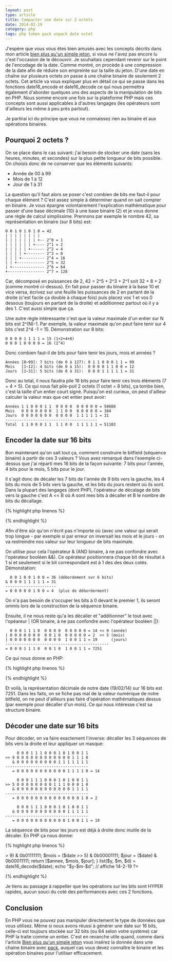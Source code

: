 ```yaml
---
layout: post
type: article
title: Compacter une date sur 2 octets
date: 2014-02-19
category: php
tags: php token pack unpack date octet
---
```


J'espère que vous vous êtes bien amusés avec les concepts décrits dans mon article [bien plus qu'un simple jeton](http://bdelespierre.fr/article/bien-plus-quun-simple-jeton/), si vous ne l'avez pas encore lu c'est l'occasion de le découvrir. Je souhaitais cependant revenir sur le point de l'encodage de la date. Comme montré, on procède à une compression de la date afin de réduire son empreinte sur la taille du jeton. D'une date en chaîne sur plusieurs octets on passe à une chaîne binaire de seulement 2 octets. Cet article va vous expliquer plus en détail ce qui se passe dans les fonctions date16_encode et date16_decode ce qui nous permettra également d'aborder quelques uns des aspects de la manipulation de bits en PHP. Nous somme encore une fois sur la plateforme PHP mais ces concepts sont aussi applicables à d'autres langages (les opérateurs sont d'ailleurs les même à peu près partout).

Je partirai ici du principe que vous ne connaissez rien au binaire et aux opérations binaires.

## Pourquoi 2 octets ?

On se place dans le cas suivant: j'ai besoin de stocker une date (sans les heures, minutes, et secondes) sur la plus petite longueur de bits possible. On choisis donc de ne conserver que les éléments suivants:

+ Année de 00 à 99
+ Mois de 1 à 12
+ Jour de 1 à 31

La question qu'il faut alors se poser c'est combien de bits me faut-il pour chaque élément ? C'est assez simple à déterminer quand on sait compter en binaire. Je vous épargne volontairement l'explication mathématique pour passer d'une base décimale (10) à une base binaire (2) et je vous donne une règle de calcul simplissime. Prennons par exemple le nombre 42, sa représentation en binaire (sur 8 bits) est:

	0 0	1 0 1 0 1 0 = 42
	| | | | | | | |
	| | | | | | | +-- 2^0 = 1
	| | | | | | +---- 2^1 = 2
	| | | | | +------ 2^2 = 4
	| | | | +-------- 2^3 = 8
	| | | +---------- 2^4 = 16
	| | +------------ 2^5 = 32
	| +-------------- 2^6 = 64
	+---------------- 2^7 = 128

Car, décomposé en puissances de 2, 42 = 2^5 + 2^3 + 2^1 soit 32 + 8 + 2 (comme montré ci-dessus). En fait pour passer du binaire à la base 10 et vice versa, écrivez sur une feuille les puissances de 2 en partant de la droite (c'est facile ça double à chaque fois) puis placez vos 1 et vos 0 dessous (toujours en partant de la droite) et additionnez partout où il y a des 1. C'est aussi simple que ça.

Une autre règle intéressante c'est que la valeur maximale d'un entier sur N bits est 2^(N)-1. Par exemple, la valeur maximale qu'on peut faire tenir sur 4 bits c'est 2^4 -1 = 15. Démonstration sur 8 bits:

	0 0 0 0 1 1 1 1 = 15 (1+2+4+8)
	0 0 0 1 0 0 0 0 = 16 (2^4)

Donc combien faut-il de bits pour faire tenir les jours, mois et années ?

	Années [0~99]: 7 bits (de 0 à 127): 0 1 1 0 0 0 1 1 = 99
	Mois   [1~12]: 4 bits (de 0 à 15):  0 0 0 0 1 1 0 0 = 12
	Jours  [1~31]: 5 bits (de 0 à 31):  0 0 0 1 1 1 1 1 = 31

Donc au total, il nous faudra pile 16 bits pour faire tenir ces trois éléments (7 + 4 + 5). Ce qui nous fait pile-poil 2 octets (1 octet = 8 bits), ça tombe bien, c'est la taille d'un entier court signé. Puisqu'on est curieux, on peut d'ailleur calculer la valeur max que cet entier peut avoir:

	Années 1 1 0 0 0 1 1  0 0 0 0  0 0 0 0 0 = 50688
	Mois   0 0 0 0 0 0 0  1 1 0 0  0 0 0 0 0 = 384
	Jours  0 0 0 0 0 0 0  0 0 0 0  1 1 1 1 1 = 31
	----------------------------------------
	Total  1 1 0 0 0 1 1  1 1 0 0  1 1 1 1 1 = 51103

## Encoder la date sur 16 bits

Bon maintenant qu'on sait tout ça, comment construire le bitfield (séquence binaire) à partir de ces 3 valeurs ? Vous avez remarqué dans l'exemple ci-dessus que j'ai réparti mes 16 bits de la façon suivante: 7 bits pour l'année, 4 bits pour le mois, 5 bits pour le jour.

Il s'agit donc de décaler les 7 bits de l'année de 9 bits vers la gauche, les 4 bits du mois de 5 bits vers la gauche, et les bits du jours restent où ils sont. Dans la plupart des langages (dont PHP), l'opérateur de décalage de bits vers la gauche c'est A << B où A sont mes bits à décaller et B le nombre de bits du décallage.

{% highlight php linenos %}
<?php
// les nombres sont volontairement fournis en notation binaire
echo (0b01100011 << 9) . "\n"; // 50688
echo (0b00001100 << 5) . "\n"; // 384
echo  0b00011111       . "\n"; // 31
?>
{% endhighlight %}

Afin d'être sûr qu'on n'écrit pas n'importe où (avec une valeur qui serait trop longue - par exemple si par erreur on inversait les mois et le jours - on va restreindre nos valeur sur leur longueur de bits maximale.

On utilise pour cela l'opérateur & (AND binaire, à ne pas confondre avec l'opérateur booléen &&). Ce opérateur positionnera chaque bit de résultat à 1 si et seulement si le bit correspondant est à 1 des des deux cotés. Démonstation:

	  0 0 1 0 0 1 0 0 = 36 (débordement sur 6 bits)
	& 0 0 0 1 1 1 1 1 = 31
	----------------------
	= 0 0 0 0 0 1 0 0 = 4  (plus de déborderment)

On n'a pas besoin de s'occuper les bits à 0 devant le premier 1, ils seront ommis lors de la construction de la séquence binaire.

Ensuite, il ne nous reste qu'a les décaller et "additionner" le tout avec l'opéareur | (OR binaire, à ne pas confondre avec l'opérateur booléen ||):

	  0 0 0 1 1 1 0  0 0 0 0  0 0 0 0 0 = 14 << 9 (année)
	| 0 0 0 0 0 0 0  0 0 1 0  0 0 0 0 0 = 2  << 5 (mois)
	| 0 0 0 0 0 0 0  0 0 0 0  1 0 0 1 1 = 19      (jours)
	---------------------------------------------
	= 0 0 0 1 1 1 0  0 0 1 0  1 0 0 1 1 = 7251

Ce qui nous donne en PHP:

{% highlight php linenos %}
<?php
function date16_encode ($annee, $mois, $jour)
{
	$jour  &= 0b00011111; // ne garder que les 5 premiers bits
	$mois  &= 0b00001111; // ne garder que les 4 premiers bits
	$annee &= 0b01111111; // ne garder que les 7 premiers bits
	
	return ($annee << 9) | ($mois << 5) | $jour;
}

echo date16_encode(14, 2, 19); // 7251
?>
{% endhighlight %}

Et voilà, la représentation décimale de notre date (19/02/14) sur 16 bits est 7251. Dans les faits, on se fiche pas mal de la valeur numérique de notre bitfield, on ne peut d'ailleurs pas faire d'opération mathématiques dessus (par exemple pour décaller d'un mois). Ce qui nous intéresse c'est sa structure binaire.

## Décoder une date sur 16 bits

Pour décoder, on va faire exactement l'inverse: décaller les 3 séquences de bits vers la droite et leur appliquer un masque:

	     0 0 0 1 1 1 0 0 0 1 0 1 0 0 1 1
	>> 9 0 0 0 0 0 0 0 0 0 0 0 0 1 1 1 0
	   & 0 0 0 0 0 0 0 0 0 1 1 1 1 1 1 1
	------------------------------------
	   = 0 0 0 0 0 0 0 0 0 0 0 1 1 1 1 0 = 14

		 0 0 0 1 1 1 0 0 0 1 0 1 0 0 1 1
	>> 5 0 0 0 0 0 0 0 0 1 1 1 0 0 0 1 0
	   & 0 0 0 0 0 0 0 0 0 0 0 0 1 1 1 1
	------------------------------------
	   = 0 0 0 0 0 0 0 0 0 0 0 0 0 0 1 0 = 2

         0 0 0 1 1 1 0 0 0 1 0 1 0 0 1 1
       & 0 0 0 0 0 0 0 0 0 0 0 1 1 1 1 1
    ------------------------------------
       = 0 0 0 0 0 0 0 0 0 0 0 1 0 0 1 1 = 19

La séquence de bits pour les jours est déjà à droite donc inutile de la décaler. En PHP ça nous donne:

{% highlight php linenos %}
<?php
$date = date16_encode(14, 2, 19);

function date16_decode ($date)
{
	$annee = ($date >> 9) & 0b01111111;
	$mois  = ($date >> 5) & 0b00001111;
	$jour  = ($date)      & 0b00011111;
	
	return [$annee, $mois, $jour];
}

list($y, $m, $d) = date16_decode($date);
echo "$y-$m-$d"; // affiche 14-2-19
?>
{% endhighlight %}

Je tiens au passage à rappeller que les opérations sur les bits sont HYPER rapides, aucun souci du coté des performances avec ces 2 fonctions.

## Conclusion

En PHP vous ne pouvez pas manipuler directement le type de données que vous utilisez. Même si nous avons réussi à générer une date sur 16 bits, celle-ci est toujours stockée sur 32 bits (ou 64 selon votre système) car PHP la traite comme un entier. C'est en revanche utile quand, comme dans l'article [Bien plus qu'un simple jeton](http://bdelespierre.fr/article/bien-plus-quun-simple-jeton/) vous insérez la donnée dans une chaine binaire avec [pack](), auquel cas vous devez connaître le binaire et les opération binaires pour l'utiliser efficacement.